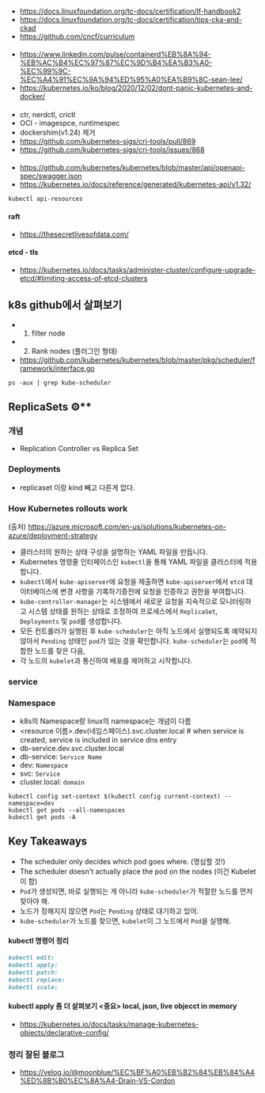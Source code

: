 

####
- https://docs.linuxfoundation.org/tc-docs/certification/lf-handbook2
- https://docs.linuxfoundation.org/tc-docs/certification/tips-cka-and-ckad
- https://github.com/cncf/curriculum


####
- https://www.linkedin.com/pulse/containerd%EB%8A%94-%EB%AC%B4%EC%97%87%EC%9D%B4%EA%B3%A0-%EC%99%9C-%EC%A4%91%EC%9A%94%ED%95%A0%EA%B9%8C-sean-lee/
- https://kubernetes.io/ko/blog/2020/12/02/dont-panic-kubernetes-and-docker/

####
- ctr, nerdctl, crictl
- OCI - imagespce, runtimespec
- dockershim(v1.24) 제거
- https://github.com/kubernetes-sigs/cri-tools/pull/869
- https://github.com/kubernetes-sigs/cri-tools/issues/868

####
- https://github.com/kubernetes/kubernetes/blob/master/api/openapi-spec/swagger.json
- https://kubernetes.io/docs/reference/generated/kubernetes-api/v1.32/

```shell
kubectl api-resources
```

#### raft
- https://thesecretlivesofdata.com/

#### etcd - tls
- https://kubernetes.io/docs/tasks/administer-cluster/configure-upgrade-etcd/#limiting-access-of-etcd-clusters


## k8s github에서 살펴보기
- 1. filter node 
- 2. Rank nodes (플러그인 형태)
- https://github.com/kubernetes/kubernetes/blob/master/pkg/scheduler/framework/interface.go

```shell
ps -aux | grep kube-scheduler
```



## ReplicaSets ⚙️**
### 개념
- Replication Controller vs Replica Set


### Deployments
- replicaset 이랑 kind 빼고 다른게 없다.
### How Kubernetes rollouts work
(출처) https://azure.microsoft.com/en-us/solutions/kubernetes-on-azure/deployment-strategy
- 클러스터의 원하는 상태 구성을 설명하는 YAML 파일을 만듭니다.
- Kubernetes 명령줄 인터페이스인 `kubectl`을 통해 YAML 파일을 클러스터에 적용합니다.
- `kubectl`에서 `kube-apiserver`에 요청을 제출하면 `kube-apiserver`에서 `etcd` 데이터베이스에 변경 사항을 기록하기증전에 요청을 인증하고 권한을 부여합니다.
- `kube-controller-manager`는 시스템에서 새로운 요청을 지속적으로 모니터링하고 시스템 상태를 원하는 상태로 조정하여 프로세스에서 `ReplicaSet`, `Deployments` 및 `pod`를 생성합니다.
- 모든 컨트롤러가 실행된 후 `kube-scheduler`는 아직 노드에서 실행되도록 예약되지 않아서 `Pending` 상태인 `pod`가 있는 것을 확인합니다. `kube-scheduler`는 `pod`에 적합한 노드를 찾은 다음,
- 각 노드의 `kubelet`과 통신하여 배포를 제어하고 시작합니다.


### service

### Namespace
- k8s의 Namespace랑 linux의 namespace는 개념이 다름
- <resource 이름>.dev(네임스페이스).svc.cluster.local  # when service is created, service is included in service dns entry
- db-service.dev.svc.cluster.local
- db-service: `Service Name`
- dev: `Namespace`
- svc: `Service`
- cluster.local: `domain`

```shell
kubectl config set-context $(kubectl config current-context) --namespace=dev
kubectl get pods --all-namespaces
kubectl get pods -A
```

## Key Takeaways
- The scheduler only decides which pod goes where. (명심할 것!)
- The scheduler doesn't actually place the pod on the nodes (이건 Kubelet이 함)
- `Pod`가 생성되면, 바로 실행되는 게 아니라 `kube-scheduler`가 적절한 노드를 먼저 찾아야 해.
- 노드가 정해지지 않으면 `Pod`는 `Pending` 상태로 대기하고 있어.
- `kube-scheduler`가 노드를 찾으면, `kubelet`이 그 노드에서 `Pod`을 실행해.

#### kubectl 명령어 정리
```markdown
kubectl edit:
kubectl apply:
kubectl patch:
kubectl replace:
kubectl scale: 
```

#### kubectl apply 좀 더 살펴보기 <중요> local, json, live objecct in memory
- https://kubernetes.io/docs/tasks/manage-kubernetes-objects/declarative-config/



### 정리 잘된 블로그
- https://velog.io/@moonblue/%EC%BF%A0%EB%B2%84%EB%84%A4%ED%8B%B0%EC%8A%A4-Drain-VS-Cordon